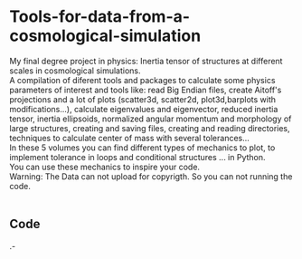# Tools-for-data-from-a-cosmological-simulation
My final degree project in physics: Inertia tensor of structures at different scales in cosmological simulations.<br/>
A compilation of diferent tools and packages to calculate some physics parameters of interest and tools like: read Big Endian files, create Aitoff's projections and a lot of plots (scatter3d, scatter2d, plot3d,barplots with modifications...), calculate eigenvalues and eigenvector, reduced inertia tensor, inertia ellipsoids, normalized angular momentum and morphology of large structures, creating and saving files, creating and reading directories, techniques to calculate center of mass with several tolerances...
<br/>
In these 5 volumes you can find different types of mechanics to plot, to implement tolerance in loops and conditional structures ... in Python.<br/>
You can use these mechanics to inspire your code.
<br/>
Warning: The Data can not upload for copyrigth. So you can not running the code. 
<br/>
<br/>
## Code
  .-
